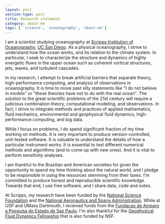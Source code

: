 ```yaml
---
layout: post
section-type: post
title: Research statement
category: about-me
tags: [ 'science', 'oceanography', 'about-me']
---
```


I am a scientist studying oceanography at [Scripps Institution of Oceanography](https://scripps.ucsd.edu),
 [UC San Diego](https://ucsd.edu). As a physical oceanography, I strive to understand how the ocean works,
  and its relation to the climate system. In particular, I seek to characterize the structure and dynamics of highly energetic flows
  in the upper ocean such as coherent vortical structures, jets, waves, and turbulent cascades. 

In my research,  I attempt to break
  artificial barriers that separate theory, high-performance computing, and analysis of observations
  in oceanography. It is time to move past silly statements like "I do not believe in models" or "these theories have not to do with the real ocean". The solution to the great scientific problems of the 21st century will require a judicious combination theory, computational modeling, and observations.  In fact, I strive to integrate methods and practices of applied mathematics, fluid mechanics, environmental and geophysical fluid dynamics, high-performance computing, and big data.

While I focus on problems, I do spend significant fraction of my time working on methods. It is very important to 
 produce version-controlled, unit-tested software. It is valuable to understand the details of how a particular
 instrument works. It is essential to test different numerical methods and algorithms (and to come up with new ones).
  And it is vital to perform sensitivity analyses. 

I am thankful to the Brazilian and American societies for given the opportunity to spend my time thinking about the natural world, and I pledge to be responsible in using the resources stemming from their taxes. I'm committed to produce honest and reproducible scientific knowledge. Towards that end, I use free software, and I share data, code and notes.

At Scripps, my research have been funded by the [National Science Foundation](http://www.nsf.gov) and the [National Aeronautics and Space Administration](https://www.nasa.gov). While at USP and UMass Dartmouth, I received funds from the [Fundacao de Amparo a Pesquisa do Estado de Sao Paulo](http://fapesp.br). I'm also thankful for the [Geophysical Fluid Dynamics Fellowship](https://www.whoi.edu/gfd/) that is also funded by NSF.
